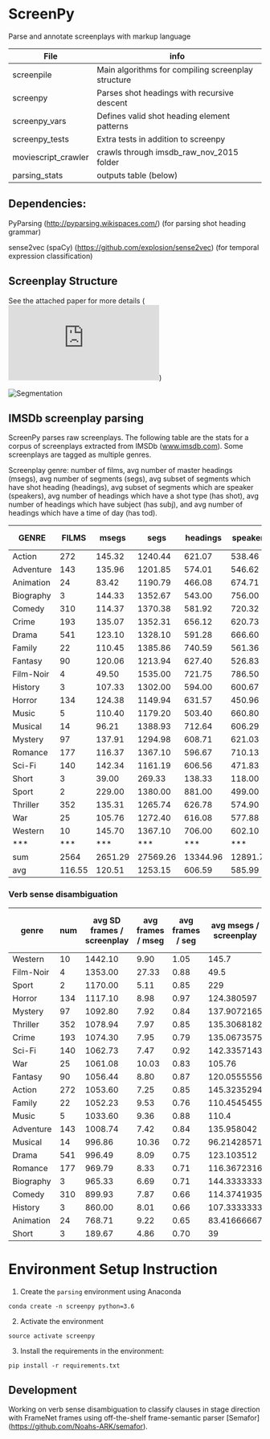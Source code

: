 # ScreenPy
Parse and annotate screenplays with markup language

| File     | info |
|--- | ---|
|screenpile | Main algorithms for compiling screenplay structure|
|screenpy | Parses shot headings with recursive descent |
|screenpy_vars | Defines valid shot heading element patterns |
|screenpy_tests | Extra tests in addition to screenpy |
|moviescript_crawler | crawls through imsdb_raw_nov_2015 folder |
|parsing_stats | outputs table (below) |


Dependencies:
---


PyParsing  (http://pyparsing.wikispaces.com/) (for parsing shot heading grammar)


sense2vec (spaCy) (https://github.com/explosion/sense2vec) (for temporal expression classification)


Screenplay Structure
---

See the attached paper for more details (![Paper](https://github.com/drwiner/ScreenPy/blob/master/INT17_screenplays.pdf))


![Segmentation](https://www.github.com/drwiner/screenpy/blob/master/scene_segs.png)


IMSDb screenplay parsing
---


ScreenPy parses raw screenplays. The following table are the stats for a corpus of screenplays extracted from IMSDb (www.imsdb.com). Some screenplays are tagged as multiple genres.

Screenplay genre: number of films, avg number of master headings (msegs), avg number of segments (segs), avg subset of segments which have shot heading (headings), avg subset of segments which are speaker (speakers), avg number of headings which have a shot type (has shot), avg number of headings which have subject (has subj), and avg number of headings which have a time of day (has tod).

|	GENRE	|	FILMS	|	msegs	|	segs	|	headings	|	speakers	|	has shot	|	has subj	|	has tod	|
|	---------	|	---------	|	---------	|	---------	|	---------	|	---------	|	---------	|	---------	|	---------	|
|	Action	|	272	|	145.32	|	1240.44	|	621.07	|	538.46	|	26.28	|	207.86	|	89.86	|
|	Adventure	|	143	|	135.96	|	1201.85	|	574.01	|	546.62	|	19.32	|	181.02	|	80.64	|
|	Animation	|	24	|	83.42	|	1190.79	|	466.08	|	674.71	|	18.96	|	116.88	|	47.92	|
|	Biography	|	3	|	144.33	|	1352.67	|	543.00	|	756.00	|	8.33	|	57.67	|	123.00	|
|	Comedy	|	310	|	114.37	|	1370.38	|	581.92	|	720.32	|	20.25	|	174.33	|	78.83	|
|	Crime	|	193	|	135.07	|	1352.31	|	656.12	|	620.73	|	18.33	|	185.67	|	93.49	|
|	Drama	|	541	|	123.10	|	1328.10	|	591.28	|	666.60	|	20.36	|	161.21	|	85.77	|
|	Family	|	22	|	110.45	|	1385.86	|	740.59	|	561.36	|	36.95	|	208.23	|	59.64	|
|	Fantasy	|	90	|	120.06	|	1213.94	|	627.40	|	526.83	|	29.60	|	227.74	|	73.33	|
|	Film-Noir	|	4	|	49.50	|	1535.00	|	721.75	|	786.50	|	139.25	|	201.50	|	13.00	|
|	History	|	3	|	107.33	|	1302.00	|	594.00	|	600.67	|	1.67	|	175.33	|	95.00	|
|	Horror	|	134	|	124.38	|	1149.94	|	631.57	|	450.96	|	32.89	|	238.72	|	79.32	|
|	Music	|	5	|	110.40	|	1179.20	|	503.40	|	660.80	|	7.00	|	53.60	|	96.40	|
|	Musical	|	14	|	96.21	|	1388.93	|	712.64	|	606.29	|	27.00	|	208.43	|	71.57	|
|	Mystery	|	97	|	137.91	|	1294.98	|	608.71	|	621.03	|	14.27	|	168.92	|	90.93	|
|	Romance	|	177	|	116.37	|	1367.10	|	596.67	|	710.13	|	25.08	|	176.86	|	84.27	|
|	Sci-Fi	|	140	|	142.34	|	1161.19	|	606.56	|	471.83	|	23.66	|	202.91	|	79.14	|
|	Short	|	3	|	39.00	|	269.33	|	138.33	|	118.00	|	8.33	|	32.67	|	25.67	|
|	Sport	|	2	|	229.00	|	1380.00	|	881.00	|	499.00	|	3.00	|	647.00	|	71.00	|
|	Thriller	|	352	|	135.31	|	1265.74	|	626.78	|	574.90	|	25.98	|	216.25	|	86.01	|
|	War	|	25	|	105.76	|	1272.40	|	616.08	|	577.88	|	26.36	|	263.68	|	85.88	|
|	Western	|	10	|	145.70	|	1367.10	|	706.00	|	602.10	|	76.10	|	223.50	|	103.30	|
| *** | *** | *** | *** | *** | *** | *** | *** | *** |
|	sum	|	2564	|	2651.29	|	27569.26	|	13344.96	|	12891.72	|	608.97	|	4329.98	|	1713.95	|
|	avg	|	116.55	|	120.51	|	1253.15	|	606.59	|	585.99	|	27.68	|	196.82	|	77.91	|


### Verb sense disambiguation


genre	|	num	|	avg SD frames / screenplay	|	avg frames / mseg	|	avg frames / seg	|	avg msegs / screenplay	|	avg segs / screenplay	|	avg headings/screenplay	|	avg speaking-turns/ screenplay	|	avg has-shot		|	avg has-shot	|	has-subj	|
|	---------	|	---------	|	---------	|	---------	|	---------	|	---------	|	---------	|	---------	|	---------	| ---------	|	---------	|	---------	|
Western	|	10	|	1442.10	|	9.90	|	1.05	|	145.7	|	1367.1	|	706	|	602.1	|	76.1		|	223.5	|	103.3	|
Film-Noir	|	4	|	1353.00	|	27.33	|	0.88	|	49.5	|	1535	|	721.75	|	786.5	|	139.25		|	201.5	|	13	|
Sport	|	2	|	1170.00	|	5.11	|	0.85	|	229	|	1380	|	881	|	499	|	3		|	647	|	71	|
Horror	|	134	|	1117.10	|	8.98	|	0.97	|	124.380597	|	1149.940299	|	631.5671642	|	450.9552239	|	32.8880597		|	238.7238806	|	79.32089552	|
Mystery	|	97	|	1092.80	|	7.92	|	0.84	|	137.9072165	|	1294.979381	|	608.7113402	|	621.0309278	|	14.26804124		|	168.9175258	|	90.92783505	|
Thriller	|	352	|	1078.94	|	7.97	|	0.85	|	135.3068182	|	1265.744318	|	626.7755682	|	574.9005682	|	25.98011364		|	216.2528409	|	86.00568182	|
Crime	|	193	|	1074.30	|	7.95	|	0.79	|	135.0673575	|	1352.310881	|	656.1243523	|	620.7253886	|	18.33160622		|	185.6683938	|	93.48704663	|
Sci-Fi	|	140	|	1062.73	|	7.47	|	0.92	|	142.3357143	|	1161.192857	|	606.5571429	|	471.8285714	|	23.65714286		|	202.9142857	|	79.13571429	|
War	|	25	|	1061.08	|	10.03	|	0.83	|	105.76	|	1272.4	|	616.08	|	577.88	|	26.36		|	263.68	|	85.88	|
Fantasy	|	90	|	1056.44	|	8.80	|	0.87	|	120.0555556	|	1213.944444	|	627.4	|	526.8333333	|	29.6		|	227.7444444	|	73.33333333	|
Action	|	272	|	1053.60	|	7.25	|	0.85	|	145.3235294	|	1240.441176	|	621.0735294	|	538.4632353	|	26.28308824		|	207.8566176	|	89.86397059	|
Family	|	22	|	1052.23	|	9.53	|	0.76	|	110.4545455	|	1385.863636	|	740.5909091	|	561.3636364	|	36.95454545		|	208.2272727	|	59.63636364	|
Music	|	5	|	1033.60	|	9.36	|	0.88	|	110.4	|	1179.2	|	503.4	|	660.8	|	7		|	53.6	|	96.4	|
Adventure	|	143	|	1008.74	|	7.42	|	0.84	|	135.958042	|	1201.846154	|	574.006993	|	546.6223776	|	19.32167832		|	181.020979	|	80.64335664	|
Musical	|	14	|	996.86	|	10.36	|	0.72	|	96.21428571	|	1388.928571	|	712.6428571	|	606.2857143	|	27		|	208.4285714	|	71.57142857	|
Drama	|	541	|	996.49	|	8.09	|	0.75	|	123.103512	|	1328.096118	|	591.2809612	|	666.6044362	|	20.35674677		|	161.2144177	|	85.77264325	|
Romance	|	177	|	969.79	|	8.33	|	0.71	|	116.3672316	|	1367.101695	|	596.6666667	|	710.1299435	|	25.08474576		|	176.8587571	|	84.26553672	|
Biography	|	3	|	965.33	|	6.69	|	0.71	|	144.3333333	|	1352.666667	|	543	|	756	|	8.333333333		|	57.66666667	|	123	|
Comedy	|	310	|	899.93	|	7.87	|	0.66	|	114.3741935	|	1370.380645	|	581.9193548	|	720.3225806	|	20.24516129		|	174.3290323	|	78.82580645	|
History	|	3	|	860.00	|	8.01	|	0.66	|	107.3333333	|	1302	|	594	|	600.6666667	|	1.666666667		|	175.3333333	|	95	|
Animation	|	24	|	768.71	|	9.22	|	0.65	|	83.41666667	|	1190.791667	|	466.0833333	|	674.7083333	|	18.95833333		|	116.875	|	47.91666667	|
Short	|	3	|	189.67	|	4.86	|	0.70	|	39	|	269.3333333	|	138.3333333	|	118	|	8.333333333		|	32.66666667	|	25.66666667	|



# Environment Setup Instruction

1. Create the `parsing` environment using Anaconda

  ```
  conda create -n screenpy python=3.6
  ```

2. Activate the environment

  ```
  source activate screenpy
  ```

3. Install the requirements in the environment:

  ```
  pip install -r requirements.txt
  ```




Development
---
Working on verb sense disambiguation to classify clauses in stage direction with FrameNet frames using off-the-shelf frame-semantic parser [Semafor] (https://github.com/Noahs-ARK/semafor).